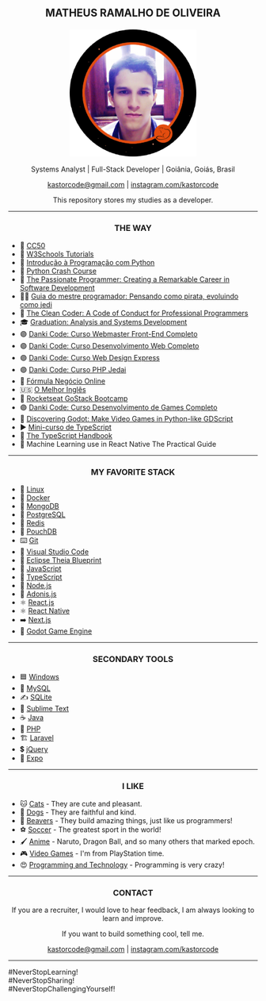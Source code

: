 ## <p align="center">MATHEUS RAMALHO DE OLIVEIRA</p>

<p align="center">
  <img src="https://raw.githubusercontent.com/kastorcode/kastorcode-matheus-avatars/master/orange-beaver.png" width="256" />
</p>

<p align="center">Systems Analyst | Full-Stack Developer | Goiânia, Goiás, Brasil</p>

<p align="center"><a href="mailto:kastorcode@gmail.com">kastorcode@gmail.com</a> | <a href="https://www.instagram.com/kastorcode">instagram.com/kastorcode</a></p>

<p align="center">This repository stores my studies as a developer.</p>

---

### <p align="center">THE WAY</p>

- 📝 [CC50](https://cc50.com.br)
- 📗 [W3Schools Tutorials](https://www.w3schools.com)
- 🐍 [Introdução à Programação com Python](https://python.nilo.pro.br)
- 🐍 [Python Crash Course](https://ehmatthes.github.io/pcc)
- 📕 [The Passionate Programmer: Creating a Remarkable Career in Software Development](https://www.amazon.com.br/Passionate-Programmer-Remarkable-Development-Pragmatic-ebook/dp/B00AYQNR5U)
- 🏴‍☠️ [Guia do mestre programador: Pensando como pirata, evoluindo como jedi](https://www.amazon.com.br/Guia-mestre-programador-Pensando-evoluindo-ebook/dp/B019NG6PH8)
- 📓 [The Clean Coder: A Code of Conduct for Professional Programmers](https://www.amazon.com/Clean-Coder-Conduct-Professional-Programmers/dp/0137081073)
- 🎓 [Graduation: Analysis and Systems Development](https://www.cruzeirodosulvirtual.com.br/graduacao/analise-e-desenvolvimento-de-sistemas)
- 🟣 [Danki Code: Curso Webmaster Front-End Completo](https://cursos.dankicode.com/curso-front-end-completo)
- 🟣 [Danki Code: Curso Desenvolvimento Web Completo](https://cursos.dankicode.com/curso-desenvolvimento-web-completo)
- 🟣 [Danki Code: Curso Web Design Express](https://cursos.dankicode.com/curso-web-design-express)
- 🟣 [Danki Code: Curso PHP Jedai](https://cursos.dankicode.com/php-jedai)
- 📣 [Fórmula Negócio Online](https://formulanegocioonline.com/montar-um-negocio-online)
- 🇺🇸 [O Melhor Inglês](https://omelhoringles.com)
- 🚀 [Rocketseat GoStack Bootcamp](https://rocketseat.com.br)
- 🟣 [Danki Code: Curso Desenvolvimento de Games Completo](https://cursos.dankicode.com/curso-dev-games)
- 🤖 [Discovering Godot: Make Video Games in Python-like GDScript](https://www.udemy.com/course/discovering-godot)
- ▶️ [Mini-curso de TypeScript](https://www.youtube.com/playlist?list=PLlAbYrWSYTiPanrzauGa7vMuve7_vnXG_)
- 📘 [The TypeScript Handbook](https://www.typescriptlang.org/docs/handbook/intro.html)
- 🧠 Machine Learning use in React Native The Practical Guide

---

### <p align="center">MY FAVORITE STACK</p>

- 🐧 [Linux](https://www.linux.org)
- 🐋 [Docker](https://www.docker.com)
- 🍃 [MongoDB](https://www.mongodb.com)
- 🐘 [PostgreSQL](https://www.postgresql.org)
- 🔺 [Redis](https://redis.io)
- 🐨 [PouchDB](https://pouchdb.com)
- ⌨️ [Git](https://git-scm.com)
- 🔷 [Visual Studio Code](https://code.visualstudio.com)
- 🔵 [Eclipse Theia Blueprint](https://theia-ide.org)
- 💛 [JavaScript](https://www.javascript.com)
- 💙 [TypeScript](https://www.typescriptlang.org)
- 💚 [Node.js](https://nodejs.org)
- 💜 [Adonis.js](https://adonisjs.com)
- ⚛️ [React.js](https://reactjs.org)
- ⚛️ [React Native](https://reactnative.dev)
- ➡️ [Next.js](https://nextjs.org)
- 🤖 [Godot Game Engine](https://godotengine.org)

---

### <p align="center">SECONDARY TOOLS</p>

- 🟦 [Windows](https://www.microsoft.com/en-us/windows/default.aspx)
- 🐬 [MySQL](https://www.mysql.com)
- ✍️ [SQLite](https://www.sqlite.org)
- 🔶 [Sublime Text](https://www.sublimetext.com)
- ☕ [Java](https://docs.oracle.com/en/java)
- 🐘 [PHP](https://www.php.net)
- 🏗️ [Laravel](https://laravel.com)
- 💲 [jQuery](https://jquery.com)
- 🔼 [Expo](https://expo.dev)

---

### <p align="center">I LIKE</p>

- 🐱 [Cats](https://www.google.com/search?q=cat) - They are cute and pleasant.
- 🐶 [Dogs](https://www.google.com/search?q=dog) - They are faithful and kind.
- 🦦 [Beavers](https://www.google.com/search?q=beaver) - They build amazing things, just like us programmers!
- ⚽ [Soccer](https://www.google.com/search?q=soccer) - The greatest sport in the world!
- 🖌️ [Anime](https://www.google.com/search?q=anime) - Naruto, Dragon Ball, and so many others that marked epoch.
- 🎮 [Video Games](https://www.google.com/search?q=video%20game) - I'm from PlayStation time.
- 😍 [Programming and Technology](https://www.google.com/search?q=programmer) - Programming is very crazy!

---

### <p align="center">CONTACT</p>

<p align="center">If you are a recruiter, I would love to hear feedback, I am always looking to learn and improve.</p>

<p align="center">If you want to build something cool, tell me.</p>

<p align="center"><a href="mailto:kastorcode@gmail.com">kastorcode@gmail.com</a> | <a href="https://www.instagram.com/kastorcode">instagram.com/kastorcode</a></p>

---

#NeverStopLearning!  
#NeverStopSharing!  
#NeverStopChallengingYourself!
